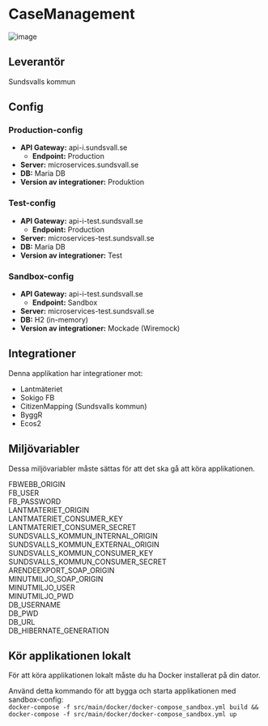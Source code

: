 # CaseManagement

![image](https://user-images.githubusercontent.com/75727533/143845624-7a17acf6-81c1-4e38-a477-8315306c2daf.png)

## Leverantör

Sundsvalls kommun

## Config

### Production-config

- **API Gateway:**                  api-i.sundsvall.se
    - **Endpoint:**                 Production
- **Server:**                       microservices.sundsvall.se
- **DB:**                           Maria DB
- **Version av integrationer:**     Produktion

### Test-config

- **API Gateway:**                  api-i-test.sundsvall.se
    - **Endpoint:**                 Production
- **Server:**                       microservices-test.sundsvall.se
- **DB:**                           Maria DB
- **Version av integrationer:**     Test

### Sandbox-config

- **API Gateway:**                  api-i-test.sundsvall.se
    - **Endpoint:**                 Sandbox
- **Server:**                       microservices-test.sundsvall.se
- **DB:**                           H2 (in-memory)
- **Version av integrationer:**     Mockade (Wiremock)

## Integrationer
Denna applikation har integrationer mot:
* Lantmäteriet
* Sokigo FB
* CitizenMapping (Sundsvalls kommun)
* ByggR
* Ecos2

## Miljövariabler
Dessa miljövariabler måste sättas för att det ska gå att köra applikationen.

FBWEBB_ORIGIN<br/>
FB_USER<br/>
FB_PASSWORD<br/>
LANTMATERIET_ORIGIN<br/>
LANTMATERIET_CONSUMER_KEY<br/>
LANTMATERIET_CONSUMER_SECRET<br/>
SUNDSVALLS_KOMMUN_INTERNAL_ORIGIN<br/>
SUNDSVALLS_KOMMUN_EXTERNAL_ORIGIN<br/>
SUNDSVALLS_KOMMUN_CONSUMER_KEY<br/>
SUNDSVALLS_KOMMUN_CONSUMER_SECRET<br/>
ARENDEEXPORT_SOAP_ORIGIN<br/>
MINUTMILJO_SOAP_ORIGIN<br/>
MINUTMILJO_USER<br/>
MINUTMILJO_PWD<br/>
DB_USERNAME<br/>
DB_PWD<br/>
DB_URL<br/>
DB_HIBERNATE_GENERATION<br/>

## Kör applikationen lokalt

För att köra applikationen lokalt måste du ha Docker installerat på din dator.

Använd detta kommando för att bygga och starta applikationen med sandbox-config: <br/>
`docker-compose -f src/main/docker/docker-compose_sandbox.yml build && docker-compose -f src/main/docker/docker-compose_sandbox.yml up`


